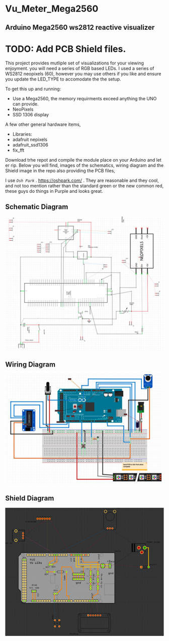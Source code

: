 # Vu_Meter_Mega2560
## Arduino Mega2560 ws2812 reactive visualizer 


# TODO:  Add PCB Shield files.


This project provides mutliple set of visualizations for your viewing enjoyment.  you will need a series of RGB based LEDs.  I used a series of WS2812 neopixels (60), however you may use others if you like and ensure you update the LED_TYPE to accomodate the the setup.

To get this up and running:
* Use a Mega2560,  the memory requirments exceed anything the UNO can provide.
* NeoPixels
* SSD 1306 display

A few other general hardware items,
* Libraries:
* adafruit nepixels
* adafruit_ssd1306
* fix_fft

Download trhe repot and compile the module place on your Arduino and let er rip.
Below you will find, images of the schematics, wiring diagram and the Shield image in the repo also providing the PCB files,  

I use *`Osh Park`* . https://oshpark.com/ . They are reasonable and they cool, and not too mention rather than the standard green or the new common red,  these guys do things in Purple and looks great.


## Schematic Diagram
![Schematic Diagram](https://github.com/AGHG46087/Vu_Meter_Mega2560/blob/master/vu_schematic.jpg "Schematic Diagram")


## Wiring Diagram
![Wiring Diagram](https://github.com/AGHG46087/Vu_Meter_Mega2560/blob/master/vu_wiring.jpg "Wiring Diagram")

## Shield Diagram
![Shield Diagram](https://github.com/AGHG46087/Vu_Meter_Mega2560/blob/master/vu_shield.jpg "Shield Diagram")


 
